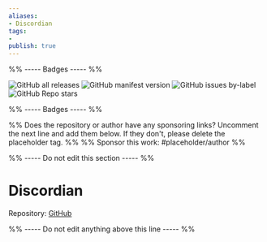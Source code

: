 ```yaml
---
aliases:
- Discordian
tags: 
- 
publish: true
---
```


%% ----- Badges ----- %%

![GitHub all releases](https://img.shields.io/github/downloads/radekkozak/discordian/total?color=573E7A&logo=github&style=for-the-badge) 
![GitHub manifest version](https://img.shields.io/github/manifest-json/v/radekkozak/discordian?color=573E7A&logo=github&style=for-the-badge) 
![GitHub issues by-label](https://img.shields.io/github/issues/radekkozak/discordian/help%20wanted?color=573E7A&logo=github&style=for-the-badge) 
![GitHub Repo stars](https://img.shields.io/github/stars/radekkozak/discordian?color=573E7A&logo=github&style=for-the-badge)

%% ----- Badges ----- %%

%% Does the repository or author have any sponsoring links? Uncomment the next line and add them below. If they don't, please delete the placeholder tag. %%
%% Sponsor this work: #placeholder/author %%

%% ----- Do not edit this section ----- %%

# Discordian

Repository: [GitHub](https://github.com/radekkozak/discordian)



%% ----- Do not edit anything above this line ----- %% 
